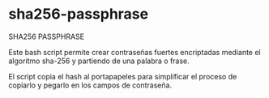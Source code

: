 # sha256-passphrase
SHA256 PASSPHRASE

Este bash script permite crear contraseñas fuertes encriptadas mediante el algoritmo sha-256
y partiendo de una palabra o frase.

El script copia el hash al portapapeles para simplificar el proceso de copiarlo y pegarlo
en los campos de contraseña.
